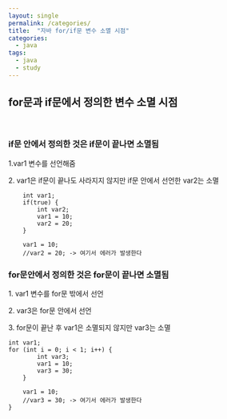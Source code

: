 ```yaml
---
layout: single
permalink: /categories/
title:  "자바 for/if문 변수 소멸 시점"
categories:
  - java
tags:
  - java
  - study
---
```


<h2>for문과 if문에서 정의한 변수 소멸 시점</h2>
<br>

<h3>if문 안에서 정의한 것은 if문이 끝나면 소멸됨</h3>
<p>1.var1 변수를 선언해줌</p>
<p>2. var1은 if문이 끝나도 사라지지 않지만 if문 안에서 선언한 var2는 소멸</p>

		int var1;
		if(true) {
			int var2;
			var1 = 10;
			var2 = 20;
		}
		
		var1 = 10;
		//var2 = 20; -> 여기서 에러가 발생한다
	
  
<h3>for문안에서 정의한 것은 for문이 끝나면 소멸됨</h3>
<p>1. var1 변수를 for문 밖에서 선언</p>
<p>2. var3은 for문 안에서 선언</p>
<p>3. for문이 끝난 후 var1은 소멸되지 않지만 var3는 소멸</p>
  
    int var1;
    for (int i = 0; i < 1; i++) {
			int var3;
			var1 = 10;
			var3 = 30;
		}

		var1 = 10;
		//var3 = 30; -> 여기서 에러가 발생한다
	}
